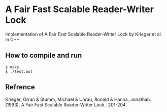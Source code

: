 # A Fair Fast Scalable Reader-Writer Lock

Implementation of A Fair Fast Scalable Reader-Writer Lock by Krieger et al. in C++

## How to compile and run

```
$ make
$ ./test.out
```

## Refrence

Krieger, Orran & Stumm, Michael & Unrau, Ronald & Hanna, Jonathan. (1993). A Fair Fast Scalable Reader-Writer Lock.. 201-204.
